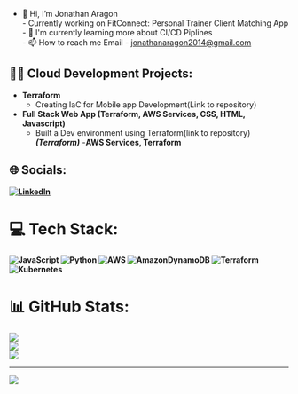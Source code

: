 - 👋 Hi, I’m Jonathan Aragon<br>- Currently working on FitConnect: Personal Trainer Client Matching App<br>- 🌱 I'm currently learning more about CI/CD Piplines<br>- 📫 How to reach me Email - jonathanaragon2014@gmail.com<br>

<h2>👨‍💻 Cloud Development Projects:</h2>

- <b>Terraform</b>
  - Creating IaC for Mobile app Development(Link to repository)
- <b>Full Stack Web App (Terraform, AWS Services, CSS, HTML, Javascript)</b>
  - Built a Dev environment using Terraform(link to repository) <b><i>(Terraform)</b></i>
  -<b>AWS Services, Terraform<b/>



## 🌐 Socials:
[![LinkedIn](https://img.shields.io/badge/LinkedIn-%230077B5.svg?logo=linkedin&logoColor=white)](https://linkedin.com/in/jaresume2024) 

# 💻 Tech Stack:
![JavaScript](https://img.shields.io/badge/javascript-%23323330.svg?style=for-the-badge&logo=javascript&logoColor=%23F7DF1E) ![Python](https://img.shields.io/badge/python-3670A0?style=for-the-badge&logo=python&logoColor=ffdd54) ![AWS](https://img.shields.io/badge/AWS-%23FF9900.svg?style=for-the-badge&logo=amazon-aws&logoColor=white) ![AmazonDynamoDB](https://img.shields.io/badge/Amazon%20DynamoDB-4053D6?style=for-the-badge&logo=Amazon%20DynamoDB&logoColor=white) ![Terraform](https://img.shields.io/badge/terraform-%235835CC.svg?style=for-the-badge&logo=terraform&logoColor=white) ![Kubernetes](https://img.shields.io/badge/kubernetes-%23326ce5.svg?style=for-the-badge&logo=kubernetes&logoColor=white)
# 📊 GitHub Stats:
![](https://github-readme-stats.vercel.app/api?username=JonathanAra&theme=react&hide_border=false&include_all_commits=false&count_private=false)<br/>
![](https://github-readme-streak-stats.herokuapp.com/?user=JonathanAra&theme=react&hide_border=false)<br/>
![](https://github-readme-stats.vercel.app/api/top-langs/?username=JonathanAra&theme=react&hide_border=false&include_all_commits=false&count_private=false&layout=compact)

---
[![](https://visitcount.itsvg.in/api?id=JonathanAra&icon=0&color=6)](https://visitcount.itsvg.in)

<!-- Proudly created with GPRM ( https://gprm.itsvg.in ) -->
